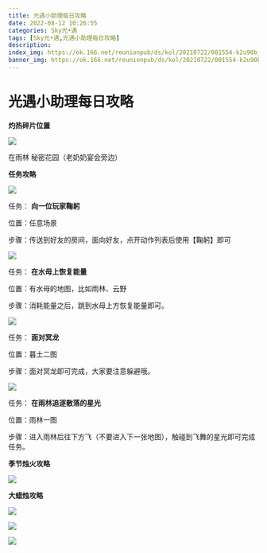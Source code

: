 ```yaml
---
title: 光遇小助理每日攻略
date: 2022-08-12 10:26:55
categories: Sky光•遇
tags: [Sky光•遇,光遇小助理每日攻略]
description: 
index_img: https://ok.166.net/reunionpub/ds/kol/20210722/001554-k2u90bj7ay.png?imageView&thumbnail=600x0&type=jpg
banner_img: https://ok.166.net/reunionpub/ds/kol/20210722/001554-k2u90bj7ay.png?imageView&thumbnail=600x0&type=jpg
---
```

# 光遇小助理每日攻略
**灼热碎片位置**

![](https://ok.166.net/reunionpub/ds/kol/20220812/004337-s1zjfbw3ly.jpeg)

在雨林 秘密花园（老奶奶宴会旁边）

  

 **任务攻略**

![](https://ok.166.net/reunionpub/ds/kol/20220811/000111-e73lhrob9s.png)

任务： **向一位玩家鞠躬**

位置：任意场景

步骤：传送到好友的房间，面向好友，点开动作列表后使用【鞠躬】即可

![](https://ok.166.net/reunionpub/ds/kol/20220812/003320-whs803m7dr.png)

任务： **在水母上恢复能量**

位置：有水母的地图，比如雨林、云野

步骤：消耗能量之后，跳到水母上方恢复能量即可。

  

![](https://ok.166.net/reunionpub/ds/kol/20220812/003345-4dvs1k9ji7.png)

任务： **面对冥龙**

位置：暮土二图

步骤：面对冥龙即可完成，大家要注意躲避哦。

![](https://ok.166.net/reunionpub/ds/kol/20220812/003411-4s9gt1mnsr.png)

任务： **在雨林追逐散落的星光**

位置：雨林一图

步骤：进入雨林后往下方飞（不要进入下一张地图），触碰到飞舞的星光即可完成任务。

 **季节烛火攻略**

![](https://ok.166.net/reunionpub/ds/kol/20220812/003722-d7wjuaey6i.png)

  

  

 **大蜡烛攻略**

![](https://ok.166.net/reunionpub/ds/kol/20220812/003614-brkvdp47aj.png)

![](https://ok.166.net/reunionpub/ds/kol/20220812/003701-ts8diq3nmy.png)

![](https://ok.166.net/reunionpub/ds/kol/20220812/003516-2c6djylksq.png)

  

  

  

